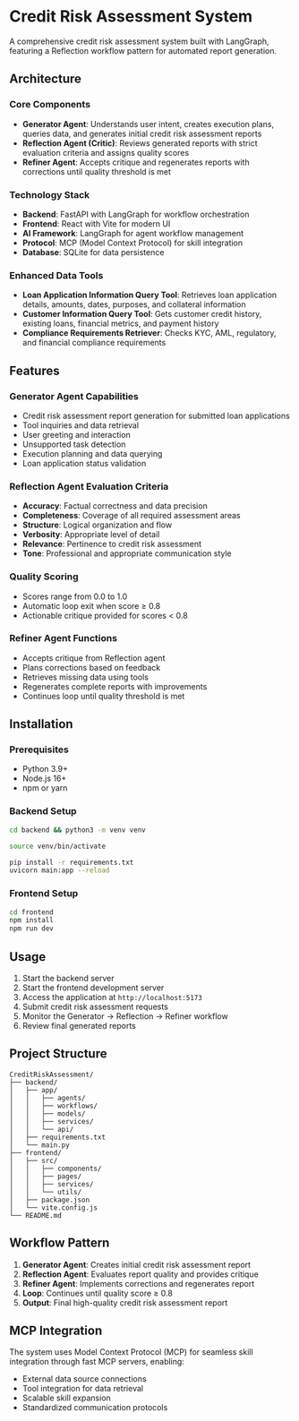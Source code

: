 # Credit Risk Assessment System

A comprehensive credit risk assessment system built with LangGraph, featuring a Reflection workflow pattern for automated report generation.

## Architecture

### Core Components
- **Generator Agent**: Understands user intent, creates execution plans, queries data, and generates initial credit risk assessment reports
- **Reflection Agent (Critic)**: Reviews generated reports with strict evaluation criteria and assigns quality scores
- **Refiner Agent**: Accepts critique and regenerates reports with corrections until quality threshold is met

### Technology Stack
- **Backend**: FastAPI with LangGraph for workflow orchestration
- **Frontend**: React with Vite for modern UI
- **AI Framework**: LangGraph for agent workflow management
- **Protocol**: MCP (Model Context Protocol) for skill integration
- **Database**: SQLite for data persistence

### Enhanced Data Tools
- **Loan Application Information Query Tool**: Retrieves loan application details, amounts, dates, purposes, and collateral information
- **Customer Information Query Tool**: Gets customer credit history, existing loans, financial metrics, and payment history
- **Compliance Requirements Retriever**: Checks KYC, AML, regulatory, and financial compliance requirements

## Features

### Generator Agent Capabilities
- Credit risk assessment report generation for submitted loan applications
- Tool inquiries and data retrieval
- User greeting and interaction
- Unsupported task detection
- Execution planning and data querying
- Loan application status validation

### Reflection Agent Evaluation Criteria
- **Accuracy**: Factual correctness and data precision
- **Completeness**: Coverage of all required assessment areas
- **Structure**: Logical organization and flow
- **Verbosity**: Appropriate level of detail
- **Relevance**: Pertinence to credit risk assessment
- **Tone**: Professional and appropriate communication style

### Quality Scoring
- Scores range from 0.0 to 1.0
- Automatic loop exit when score ≥ 0.8
- Actionable critique provided for scores < 0.8

### Refiner Agent Functions
- Accepts critique from Reflection agent
- Plans corrections based on feedback
- Retrieves missing data using tools
- Regenerates complete reports with improvements
- Continues loop until quality threshold is met

## Installation

### Prerequisites
- Python 3.9+
- Node.js 16+
- npm or yarn

### Backend Setup
```bash
cd backend && python3 -m venv venv

source venv/bin/activate

pip install -r requirements.txt
uvicorn main:app --reload
```

### Frontend Setup
```bash
cd frontend
npm install
npm run dev
```

## Usage

1. Start the backend server
2. Start the frontend development server
3. Access the application at `http://localhost:5173`
4. Submit credit risk assessment requests
5. Monitor the Generator → Reflection → Refiner workflow
6. Review final generated reports

## Project Structure

```
CreditRiskAssessment/
├── backend/
│   ├── app/
│   │   ├── agents/
│   │   ├── workflows/
│   │   ├── models/
│   │   ├── services/
│   │   └── api/
│   ├── requirements.txt
│   └── main.py
├── frontend/
│   ├── src/
│   │   ├── components/
│   │   ├── pages/
│   │   ├── services/
│   │   └── utils/
│   ├── package.json
│   └── vite.config.js
└── README.md
```

## Workflow Pattern

1. **Generator Agent**: Creates initial credit risk assessment report
2. **Reflection Agent**: Evaluates report quality and provides critique
3. **Refiner Agent**: Implements corrections and regenerates report
4. **Loop**: Continues until quality score ≥ 0.8
5. **Output**: Final high-quality credit risk assessment report

## MCP Integration

The system uses Model Context Protocol (MCP) for seamless skill integration through fast MCP servers, enabling:
- External data source connections
- Tool integration for data retrieval
- Scalable skill expansion
- Standardized communication protocols
